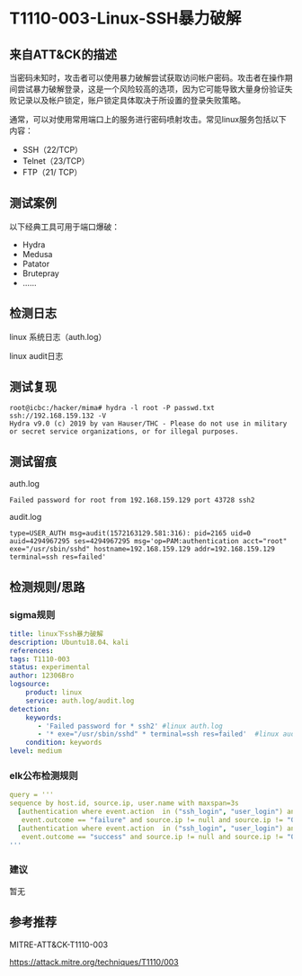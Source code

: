 # T1110-003-Linux-SSH暴力破解

## 来自ATT&CK的描述

当密码未知时，攻击者可以使用暴力破解尝试获取访问帐户密码。攻击者在操作期间尝试暴力破解登录，这是一个风险较高的选项，因为它可能导致大量身份验证失败记录以及帐户锁定，账户锁定具体取决于所设置的登录失败策略。

通常，可以对使用常用端口上的服务进行密码喷射攻击。常见linux服务包括以下内容：

- SSH（22/TCP）
- Telnet（23/TCP）
- FTP（21/ TCP）

## 测试案例

以下经典工具可用于端口爆破：

- Hydra
- Medusa
- Patator
- Brutepray
- ……

## 检测日志

linux 系统日志（auth.log）

linux audit日志

## 测试复现

```shell
root@icbc:/hacker/mima# hydra -l root -P passwd.txt  ssh://192.168.159.132 -V
Hydra v9.0 (c) 2019 by van Hauser/THC - Please do not use in military or secret service organizations, or for illegal purposes.
```

## 测试留痕

auth.log

```log
Failed password for root from 192.168.159.129 port 43728 ssh2
```

audit.log

```log
type=USER_AUTH msg=audit(1572163129.581:316): pid=2165 uid=0 auid=4294967295 ses=4294967295 msg='op=PAM:authentication acct="root" exe="/usr/sbin/sshd" hostname=192.168.159.129 addr=192.168.159.129 terminal=ssh res=failed'
```

## 检测规则/思路

### sigma规则

```yml
title: linux下ssh暴力破解
description: Ubuntu18.04、kali
references:
tags: T1110-003
status: experimental
author: 12306Bro
logsource:
    product: linux
    service: auth.log/audit.log
detection:
    keywords:
       - 'Failed password for * ssh2' #linux auth.log
       - '* exe="/usr/sbin/sshd" * terminal=ssh res=failed'  #linux audit.log
    condition: keywords
level: medium
```

### elk公布检测规则

```yml
query = '''
sequence by host.id, source.ip, user.name with maxspan=3s
  [authentication where event.action  in ("ssh_login", "user_login") and
   event.outcome == "failure" and source.ip != null and source.ip != "0.0.0.0" and source.ip != "::" ] with runs=2
  [authentication where event.action  in ("ssh_login", "user_login") and
   event.outcome == "success" and source.ip != null and source.ip != "0.0.0.0" and source.ip != "::" ]
'''
```

### 建议

暂无

## 参考推荐

MITRE-ATT&CK-T1110-003

<https://attack.mitre.org/techniques/T1110/003>
